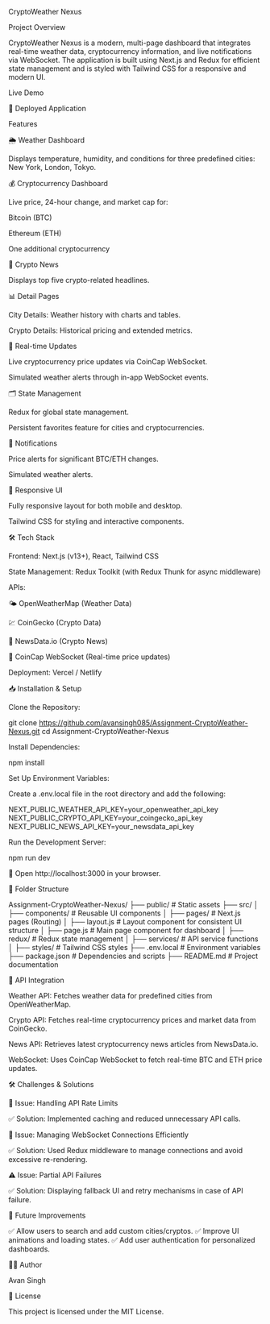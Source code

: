 CryptoWeather Nexus

Project Overview

CryptoWeather Nexus is a modern, multi-page dashboard that integrates real-time weather data, cryptocurrency information, and live notifications via WebSocket. The application is built using Next.js and Redux for efficient state management and is styled with Tailwind CSS for a responsive and modern UI.

Live Demo

🔗 Deployed Application

Features

🌦️ Weather Dashboard

Displays temperature, humidity, and conditions for three predefined cities: New York, London, Tokyo.

💰 Cryptocurrency Dashboard

Live price, 24-hour change, and market cap for:

Bitcoin (BTC)

Ethereum (ETH)

One additional cryptocurrency

📰 Crypto News

Displays top five crypto-related headlines.

📊 Detail Pages

City Details: Weather history with charts and tables.

Crypto Details: Historical pricing and extended metrics.

🔄 Real-time Updates

Live cryptocurrency price updates via CoinCap WebSocket.

Simulated weather alerts through in-app WebSocket events.

🗂️ State Management

Redux for global state management.

Persistent favorites feature for cities and cryptocurrencies.

🔔 Notifications

Price alerts for significant BTC/ETH changes.

Simulated weather alerts.

📱 Responsive UI

Fully responsive layout for both mobile and desktop.

Tailwind CSS for styling and interactive components.

🛠️ Tech Stack

Frontend: Next.js (v13+), React, Tailwind CSS

State Management: Redux Toolkit (with Redux Thunk for async middleware)

APIs:

🌤️ OpenWeatherMap (Weather Data)

💹 CoinGecko (Crypto Data)

📰 NewsData.io (Crypto News)

🔄 CoinCap WebSocket (Real-time price updates)

Deployment: Vercel / Netlify

📥 Installation & Setup

Clone the Repository:

 git clone https://github.com/avansingh085/Assignment-CryptoWeather-Nexus.git
 cd Assignment-CryptoWeather-Nexus

Install Dependencies:

 npm install

Set Up Environment Variables:

Create a .env.local file in the root directory and add the following:

NEXT_PUBLIC_WEATHER_API_KEY=your_openweather_api_key
NEXT_PUBLIC_CRYPTO_API_KEY=your_coingecko_api_key
NEXT_PUBLIC_NEWS_API_KEY=your_newsdata_api_key

Run the Development Server:

 npm run dev

🔗 Open http://localhost:3000 in your browser.

📂 Folder Structure

Assignment-CryptoWeather-Nexus/
├── public/          # Static assets
├── src/
│   ├── components/  # Reusable UI components
│   ├── pages/       # Next.js pages (Routing)
│   ├── layout.js    # Layout component for consistent UI structure
│   ├── page.js      # Main page component for dashboard
│   ├── redux/       # Redux state management
│   ├── services/    # API service functions
│   ├── styles/      # Tailwind CSS styles
├── .env.local       # Environment variables
├── package.json     # Dependencies and scripts
├── README.md        # Project documentation

🔗 API Integration

Weather API: Fetches weather data for predefined cities from OpenWeatherMap.

Crypto API: Fetches real-time cryptocurrency prices and market data from CoinGecko.

News API: Retrieves latest cryptocurrency news articles from NewsData.io.

WebSocket: Uses CoinCap WebSocket to fetch real-time BTC and ETH price updates.

🛠️ Challenges & Solutions

🚧 Issue: Handling API Rate Limits

✅ Solution: Implemented caching and reduced unnecessary API calls.

🔄 Issue: Managing WebSocket Connections Efficiently

✅ Solution: Used Redux middleware to manage connections and avoid excessive re-rendering.

⚠️ Issue: Partial API Failures

✅ Solution: Displaying fallback UI and retry mechanisms in case of API failure.

🚀 Future Improvements

✅ Allow users to search and add custom cities/cryptos.
✅ Improve UI animations and loading states.
✅ Add user authentication for personalized dashboards.

👨‍💻 Author

Avan Singh

📜 License

This project is licensed under the MIT License.

